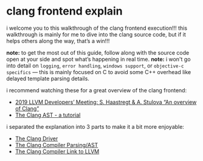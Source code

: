 # **clang frontend explain**

i welcome you to this walkthrough of the clang frontend execution!!! this walkthrough is mainly for me to dive into the clang source code, but if it helps others along the way, that’s a win!!!

**note:** to get the most out of this guide, follow along with the source code open at your side and spot what’s happening in real time.
**note:** i won't go into detail on `logging`, `error handling`, `windows support`, or `objective-c specifics` — this is mainly focused on C to avoid some C++ overhead like delayed template parsing details.

i recommend watching these for a great overview of the clang frontend:

* [2019 LLVM Developers’ Meeting: S. Haastregt & A. Stulova “An overview of Clang”](https://www.youtube.com/watch?v=5kkMpJpIGYU)
* [The Clang AST - a tutorial](https://www.youtube.com/watch?v=VqCkCDFLSsc)

i separated the explanation into 3 parts to make it a bit more enjoyable:

* [The Clang Driver](clang_driver.md)
* [The Clang Compiler Parsing/AST](clang_cc1.md)
* [The Clang Compiler Link to LLVM](clang_link_backend.md)
